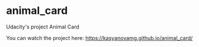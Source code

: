 # animal_card
Udacity's project Animal Card

You can watch the project here: https://kasyanovamg.github.io/animal_card/